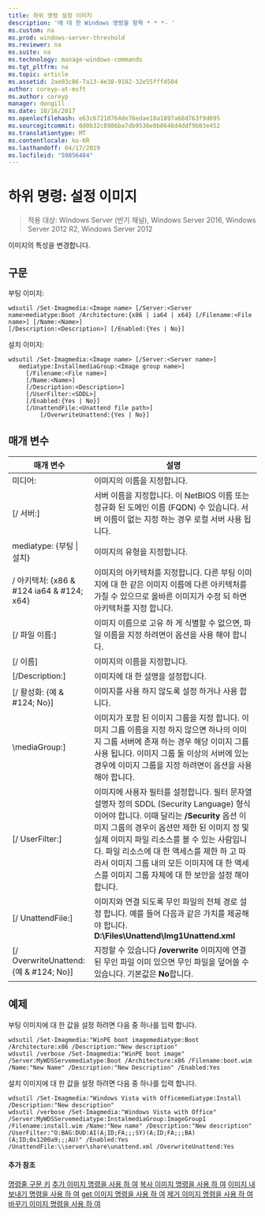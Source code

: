 ```yaml
---
title: 하위 명령 설정 이미지
description: '에 대 한 Windows 명령을 항목 * * *- '
ms.custom: na
ms.prod: windows-server-threshold
ms.reviewer: na
ms.suite: na
ms.technology: manage-windows-commands
ms.tgt_pltfrm: na
ms.topic: article
ms.assetid: 2ae03c86-7a13-4e38-9182-32e55fffd504
author: coreyp-at-msft
ms.author: coreyp
manager: dongill
ms.date: 10/16/2017
ms.openlocfilehash: e63c67210764de76edae18a1897a68d763f9d695
ms.sourcegitcommit: 0d0b32c8986ba7db9536e0b8648d4ddf9b03e452
ms.translationtype: MT
ms.contentlocale: ko-KR
ms.lasthandoff: 04/17/2019
ms.locfileid: "59856484"
---
```

# <a name="subcommand-set-image"></a>하위 명령: 설정 이미지

>적용 대상: Windows Server (반기 채널), Windows Server 2016, Windows Server 2012 R2, Windows Server 2012

이미지의 특성을 변경합니다.
## <a name="syntax"></a>구문
부팅 이미지:
```
wdsutil /Set-Imagmedia:<Image name> [/Server:<Server name>mediatype:Boot /Architecture:{x86 | ia64 | x64} [/Filename:<File name>] [/Name:<Name>] 
[/Description:<Description>] [/Enabled:{Yes | No}]
```
설치 이미지:
```
wdsutil /Set-Imagmedia:<Image name> [/Server:<Server name>]
   mediatype:InstallmediaGroup:<Image group name>]
     [/Filename:<File name>]
     [/Name:<Name>]
     [/Description:<Description>]
     [/UserFilter:<SDDL>]
     [/Enabled:{Yes | No}]
     [/UnattendFile:<Unattend file path>]
         [/OverwriteUnattend:{Yes | No}]
```
## <a name="parameters"></a>매개 변수
|매개 변수|설명|
|-------|--------|
미디어:<Image name>|이미지의 이름을 지정합니다.|
|[/ 서버:<Server name>]|서버 이름을 지정합니다. 이 NetBIOS 이름 또는 정규화 된 도메인 이름 (FQDN) 수 있습니다. 서버 이름이 없는 지정 하는 경우 로컬 서버 사용 됩니다.|
mediatype: {부팅 &#124; 설치}|이미지의 유형을 지정합니다.|
|/ 아키텍처: {x86 & #124 ia64 & #124; x64}|이미지의 아키텍처를 지정합니다. 다른 부팅 이미지에 대 한 같은 이미지 이름에 다른 아키텍처를 가질 수 있으므로 올바른 이미지가 수정 되 하면 아키텍처를 지정 합니다.|
|[/ 파일 이름:<File name>]|이미지 이름으로 고유 하 게 식별할 수 없으면, 파일 이름을 지정 하려면이 옵션을 사용 해야 합니다.|
|[/ 이름]|이미지의 이름을 지정합니다.|
|[/Description:<Description>]|이미지에 대 한 설명을 설정합니다.|
|[/ 활성화: {예 & #124; No}]|이미지를 사용 하지 않도록 설정 하거나 사용 합니다.|
|\mediaGroup:<Image group name>]|이미지가 포함 된 이미지 그룹을 지정 합니다. 이미지 그룹 이름을 지정 하지 않으면 하나의 이미지 그룹 서버에 존재 하는 경우 해당 이미지 그룹 사용 됩니다. 이미지 그룹 둘 이상의 서버에 있는 경우에 이미지 그룹을 지정 하려면이 옵션을 사용 해야 합니다.|
|[/ UserFilter:<SDDL>]|이미지에 사용자 필터를 설정합니다. 필터 문자열 설명자 정의 SDDL (Security Language) 형식 이어야 합니다. 이때 달리는 **/Security** 옵션 이미지 그룹의 경우이 옵션만 제한 된 이미지 정 및 실제 이미지 파일 리소스를 볼 수 있는 사람입니다. 파일 리소스에 대 한 액세스를 제한 하 고 따라서 이미지 그룹 내의 모든 이미지에 대 한 액세스를 이미지 그룹 자체에 대 한 보안을 설정 해야 합니다.|
|[/ UnattendFile:<Unattend file path>]|이미지와 연결 되도록 무인 파일의 전체 경로 설정 합니다. 예를 들어 다음과 같은 가치를 제공해야 합니다. **D:\Files\Unattend\Img1Unattend.xml**|
|[/ OverwriteUnattend: {예 & #124; No}]|지정할 수 있습니다 **/overwrite** 이미지에 연결 된 무인 파일 이미 있으면 무인 파일을 덮어쓸 수 있습니다. 기본값은 **No**합니다.|
## <a name="BKMK_examples"></a>예제
부팅 이미지에 대 한 값을 설정 하려면 다음 중 하나를 입력 합니다.
```
wdsutil /Set-Imagmedia:"WinPE boot imagemediatype:Boot /Architecture:x86 /Description:"New description"
wdsutil /verbose /Set-Imagmedia:"WinPE boot image" /Server:MyWDSServemediatype:Boot /Architecture:x86 /Filename:boot.wim 
/Name:"New Name" /Description:"New Description" /Enabled:Yes
```
설치 이미지에 대 한 값을 설정 하려면 다음 중 하나를 입력 합니다.
```
wdsutil /Set-Imagmedia:"Windows Vista with Officemediatype:Install /Description:"New description" 
wdsutil /verbose /Set-Imagmedia:"Windows Vista with Office" /Server:MyWDSServemediatype:InstalmediaGroup:ImageGroup1 
/Filename:install.wim /Name:"New name" /Description:"New description" /UserFilter:"O:BAG:DUD:AI(A;ID;FA;;;SY)(A;ID;FA;;;BA)(A;ID;0x1200a9;;;AU)" /Enabled:Yes /UnattendFile:\\server\share\unattend.xml /OverwriteUnattend:Yes
```
#### <a name="additional-references"></a>추가 참조
[명령줄 구문 키](command-line-syntax-key.md)
[추가 이미지 명령을 사용 하 여](using-the-add-image-command.md)
[복사 이미지 명령을 사용 하 여](using-the-copy-image-command.md)
[이미지 내보내기 명령을 사용 하 여](using-the-export-image-command.md)
[get 이미지 명령을 사용 하 여](using-the-get-image-command.md)
[제거 이미지 명령을 사용 하 여](using-the-remove-image-command.md)
[바꾸기 이미지 명령을 사용 하 여](using-the-replace-image-command.md)
